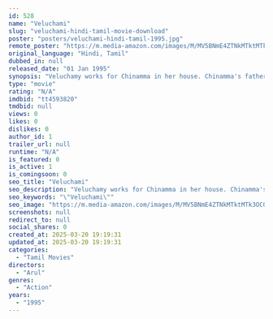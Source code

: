 ```yaml
---
id: 528
name: "Veluchami"
slug: "veluchami-hindi-tamil-movie-download"
poster: "posters/veluchami-hindi-tamil-1995.jpg"
remote_poster: "https://m.media-amazon.com/images/M/MV5BNmE4ZTNkMTktMTk3OC00ODA0LTkxYzgtNDhlZDk0MTdjN2I1XkEyXkFqcGdeQXVyMTEzNzg0Mjkx._V1_SX300.jpg"
original_language: "Hindi, Tamil"
dubbed_in: null
released_date: "01 Jan 1995"
synopsis: "Veluchamy works for Chinamma in her house. Chinamma's father refuses to get her married so he can devote her life to the temple and Veluchamy decides to help her."
type: "movie"
rating: "N/A"
imdbid: "tt4593820"
tmdbid: null
views: 0
likes: 0
dislikes: 0
author_id: 1
trailer_url: null
runtime: "N/A"
is_featured: 0
is_active: 1
is_comingsoon: 0
seo_title: "Veluchami"
seo_description: "Veluchamy works for Chinamma in her house. Chinamma's father refuses to get her married so he can devote her life to the temple and Veluchamy decides to help her."
seo_keywords: "\"Veluchami\""
seo_image: "https://m.media-amazon.com/images/M/MV5BNmE4ZTNkMTktMTk3OC00ODA0LTkxYzgtNDhlZDk0MTdjN2I1XkEyXkFqcGdeQXVyMTEzNzg0Mjkx._V1_SX300.jpg"
screenshots: null
redirect_to: null
social_shares: 0
created_at: 2025-03-20 19:19:31
updated_at: 2025-03-20 19:19:31
categories:
  - "Tamil Movies"
directors:
  - "Arul"
genres:
  - "Action"
years:
  - "1995"
---
```

